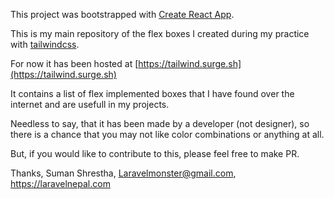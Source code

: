 This project was bootstrapped with [Create React App](https://github.com/facebookincubator/create-react-app).

This is my main repository of the flex boxes I created during my practice with [tailwindcss](https://tailwindcss.com).

For now it has been hosted at [https://tailwind.surge.sh](https://tailwind.surge.sh)

It contains a list of flex implemented boxes that I have found over the internet and are usefull in my projects. 

Needless to say, that it has been made by a developer (not designer), so there is a chance that you may not like color combinations or anything at all.

But, if you would like to contribute to this, please feel free to make PR.




Thanks,
Suman Shrestha,
Laravelmonster@gmail.com,
https://laravelnepal.com